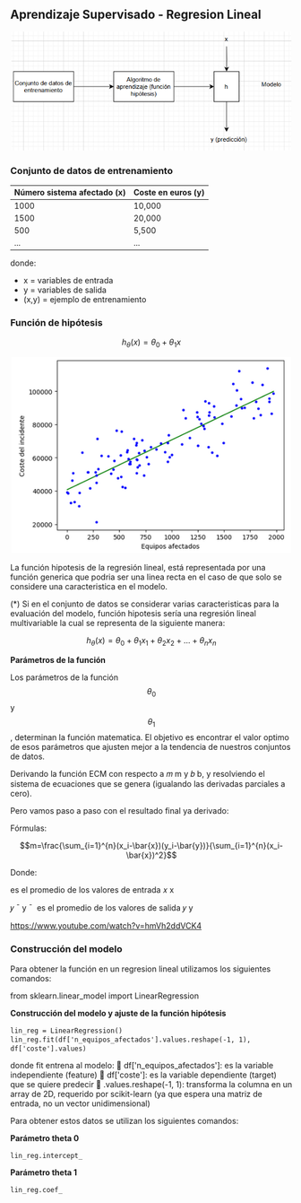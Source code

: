 ## Aprendizaje Supervisado - Regresion Lineal

<p align="center">
<img src="img/modelo.png" width="500">
</p>

### Conjunto de datos de entrenamiento

|Número sistema afectado (x)  | Coste en euros (y) |
|-----------------------------|--------------------|
|1000                         | 10,000             |
|1500                         | 20,000             |
|500                          | 5,500              |
|...                          |...                 |

donde:
-  x = variables de entrada
-  y = variables de salida
-  (x,y) = ejemplo de entrenamiento

### Función de hipótesis

$$h_{\theta}(x)=\theta_{0}+\theta_{1}x$$


<p align="center">
<img src="img/reg_lineal_incidente.png" width="500">
</p>

La función hipotesis de la regresión lineal, está representada por una función generica que podria ser una linea recta en el caso de que solo se considere una caracteristica en el modelo.

(*) Si en el conjunto de datos se considerar varias caracteristicas para la evaluación del modelo, función hipotesis sería una regresión lineal multivariable la cual se representa de la siguiente manera:

$$h_{\theta}(x)=\theta_{0}+\theta_{1}x_{1}+\theta_{2}x_{2}+...+\theta_{n}x_{n}$$

__Parámetros de la función__

Los parámetros de la función $$\theta_{0}$$ y $$\theta_{1}$$ , determinan la función matematica. El objetivo es encontrar el valor optimo de esos parámetros que ajusten mejor a la tendencia de nuestros conjuntos de datos.


Derivando la función ECM con respecto a 
𝑚
m y 
𝑏
b, y resolviendo el sistema de ecuaciones que se genera (igualando las derivadas parciales a cero).

Pero vamos paso a paso con el resultado final ya derivado:

Fórmulas:

$$m=\frac{\sum_{i=1}^{n}(x_i-\bar{x})(y_i-\bar{y})}{\sum_{i=1}^{n}(x_i-\bar{x})^2}$$
 
Donde:

es el promedio de los valores de entrada 
𝑥
x

𝑦
ˉ
y
ˉ
​
  es el promedio de los valores de salida 
𝑦
y


https://www.youtube.com/watch?v=hmVh2ddVCK4


### Construcción del modelo

Para obtener la función en un regresion lineal utilizamos los siguientes comandos:

from sklearn.linear_model import LinearRegression

__Construcción del modelo y ajuste de la función hipótesis__
```
lin_reg = LinearRegression()
lin_reg.fit(df['n_equipos_afectados'].values.reshape(-1, 1), df['coste'].values)
```
donde fit entrena al modelo:
🔹 df['n_equipos_afectados']: es la variable independiente (feature)
🔹 df['coste']: es la variable dependiente (target) que se quiere predecir
🔹 .values.reshape(-1, 1): transforma la columna en un array de 2D, requerido por scikit-learn (ya que espera una matriz de entrada, no un vector unidimensional) 

Para obtener estos datos se utilizan los siguientes comandos:

__Parámetro theta 0__
```
lin_reg.intercept_
```
__Parámetro theta 1__
```
lin_reg.coef_
```
